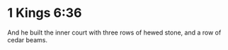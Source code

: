 # 1 Kings 6:36

And he built the inner court with three rows of hewed stone, and a row of cedar beams.